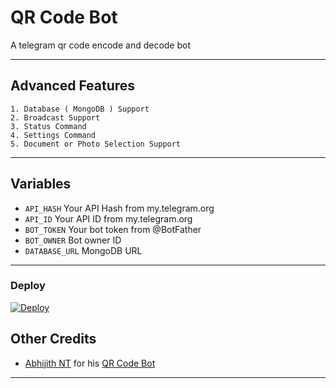 # QR Code Bot
A telegram qr code encode and decode bot

---

## Advanced Features

    1. Database ( MongoDB ) Support
    2. Broadcast Support
    3. Status Command
    4. Settings Command
    5. Document or Photo Selection Support

---

## Variables

- `API_HASH` Your API Hash from my.telegram.org
- `API_ID` Your API ID from my.telegram.org
- `BOT_TOKEN` Your bot token from @BotFather
- `BOT_OWNER` Bot owner ID
- `DATABASE_URL` MongoDB URL

---

### Deploy

[![Deploy](https://www.herokucdn.com/deploy/button.svg)](https://heroku.com/deploy?template=https://github.com/sholoomail/QR-Code-Bot)



## Other Credits

- [Abhijith NT](https://github.com/AbhijithNT) for his [QR Code Bot](https://github.com/AbhijithNT/QRCode-Telegram-bot)

---
